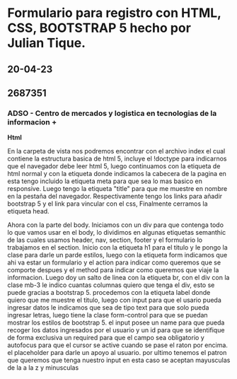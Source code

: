 # Formulario para registro con HTML, CSS, BOOTSTRAP 5 hecho por Julian Tique.
## 20-04-23
## 2687351
### ADSO - Centro de mercados y logistica en tecnologias de la informacion +

**Html**

En la carpeta de vista nos podremos encontrar con el archivo index el cual contiene la estructura basica de html 5, incluye el !doctype para indicarnos que el navegador debe leer html 5, luego continuamos con la etiqueta de html normal y con la etiqueta <head> donde indicamos la cabecera de la pagina en esta tengo incluido la etiqueta meta para que sea lo mas basico en responsive.  Luego tengo la etiqueta "title" para que me muestre en nombre en la pestaña del navegador. Respectivamente tengo los links para añadir bootstrap 5 y el link para vincular con el css, Finalmente cerramos la etiqueta head.
  
Ahora con la parte del body. Iniciamos con un div para que contenga todo lo que vamos usar en el body, lo dividimos en algunas etiquetas semanthic de las cuales usamos header, nav, section, footer y el formulario lo trabajamos en el section.  Inicio con la etiqueta h1 para el titulo y le pongo la clase para darle un parde estilos, luego con la etiqueta form indicamos que ahi va estar un formulario y el action para indicar como queremos que se comporte despues y el method para indicar como queremos que viaje la informacion. Luego doy un salto de linea con la etiqueta br, con el div con la clase mb-3 le indico cuantas columnas quiero que tenga el div, esto se puede gracias a bootstrap 5. procedemos con la etiqueta label donde quiero que me muestre el titulo, luego con input para que el usario pueda ingresar datos le indicamos que sea de tipo text para que solo pueda ingresar letras, luego tiene la clase form-control para que se puedan mostrar los estilos de bootstrap 5. el input posee un name para que pueda recoger los datos ingresados por el usuario y un id para que se identifique de forma exclusiva un required para que el campo sea obligatorio y autofocus para que el cursor se active cuando se pase el raton por encima. el placeholder para darle un apoyo al usuario. por ultimo tenemos el patron que queremos que tenga nuestro input en esta caso se aceptan mayusculas de la a la z y minusculas
